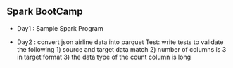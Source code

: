 ## Spark BootCamp
* Day1 : 	Sample Spark Program

* Day2 : 	convert json airline data into parquet
	Test:
		write tests to validate the following
		1) source and target data match
		2) number of columns is 3 in target format
		3) the data type of the count column is long	

